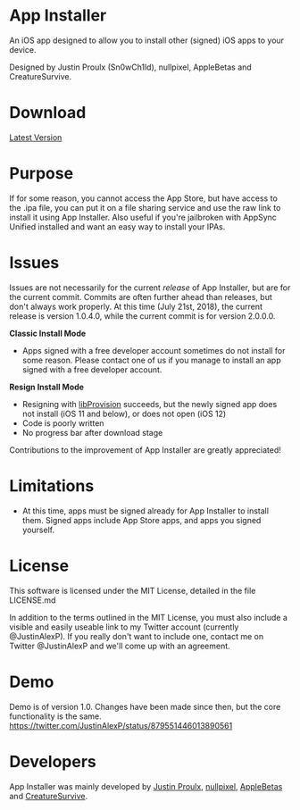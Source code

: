 # App Installer
An iOS app designed to allow you to install other (signed) iOS apps to your device.

Designed by Justin Proulx (Sn0wCh1ld), nullpixel, AppleBetas and CreatureSurvive.

# Download
[Latest Version](https://github.com/Sn0wCh1ld/App-Installer/releases/download/1.0.4.0/App.Installer.ipa)

# Purpose
If for some reason, you cannot access the App Store, but have access to the .ipa file, you can put it on a file sharing service and use the raw link to install it using App Installer. Also useful if you're jailbroken with AppSync Unified installed and want an easy way to install your IPAs.

# Issues
Issues are not necessarily for the current *release* of App Installer, but are for the current commit. Commits are often further ahead than releases, but don't always work properly. At this time (July 21st, 2018), the current release is version 1.0.4.0, while the current commit is for version 2.0.0.0.

**Classic Install Mode**
- Apps signed with a free developer account sometimes do not install for some reason. Please contact one of us if you manage to install an app signed with a free developer account.

**Resign Install Mode**
- Resigning with [libProvision](https://github.com/Matchstic/Extender-Installer/tree/new-backend/Shared/libProvision) succeeds, but the newly signed app does not install (iOS 11 and below), or does not open (iOS 12)
- Code is poorly written
- No progress bar after download stage

Contributions to the improvement of App Installer are greatly appreciated!

# Limitations
- At this time, apps must be signed already for App Installer to install them. Signed apps include App Store apps, and apps you signed yourself.

# License
This software is licensed under the MIT License, detailed in the file LICENSE.md

In addition to the terms outlined in the MIT License, you must also include a visible and easily useable link to my Twitter account (currently @JustinAlexP). If you really don't want to include one, contact me on Twitter @JustinAlexP and we'll come up with an agreement.

# Demo
Demo is of version 1.0. Changes have been made since then, but the core functionality is the same.
https://twitter.com/JustinAlexP/status/879551446013890561

# Developers
App Installer was mainly developed by [Justin Proulx](https://www.twitter.com/JustinAlexP), [nullpixel](https://twitter.com/nullriver), [AppleBetas](https://twitter.com/AppleBetasDev) and [CreatureSurvive](https://www.twitter.com/CreatureSurvive).
